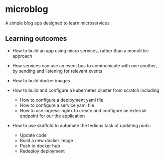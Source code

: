 # microblog

A simple blog app designed to learn microservices

## Learning outcomes

- How to build an app using micro services, rather than a monolithic approach

- How services can use an event bus to communicate with one another, by sending and listening for relevant events

- How to build docker images

- How to build and configure a kubernetes cluster from scratch including

  - How to configure a deployment yaml file
  - How to configure a service yaml file
  - How to use ingress-nginx to create and configure an external endpoint for our the application

- How to use skaffold to automate the tedious task of updating pods:
  - Update code
  - Build a new docker image
  - Push to docker hub
  - Redeploy deployment
